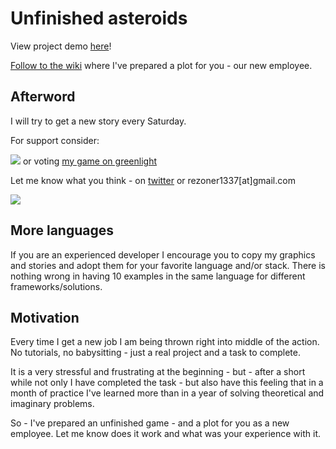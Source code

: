 # Unfinished asteroids

View project demo [here](http://tommsy64.github.io/unfinished-asteroids.)!

[Follow to the wiki](https://github.com/rezoner/unfinished-asteroids/wiki) where I've prepared a plot for you - our new employee.

## Afterword

I will try to get a new story every Saturday.

For support consider:

[<img src="https://raw.githubusercontent.com/twolfson/gittip-badge/0.1.0/dist/gittip.png">](http://gratipay.com/rezoner/) or voting [my game on greenlight](http://steamcommunity.com/sharedfiles/filedetails/stats/214144938)

Let me know what you think - on [twitter](http://twitter.com/rezoner) or rezoner1337[at]gmail.com

<img src="http://i.imgur.com/XCCzd6f.png">

## More languages

If you are an experienced developer I encourage you to copy my graphics and stories and adopt them for your favorite language and/or stack. There is nothing wrong in having 10 examples in the same language for different frameworks/solutions.

## Motivation

Every time I get a new job I am being thrown right into middle of the action. No tutorials, no babysitting - just a real project and a task to complete.

It is a very stressful and frustrating at the beginning - but - after a short while not only I have completed the task - but also have this feeling that in a month of practice I've learned more than in a year of solving theoretical and imaginary problems.

So - I've prepared an unfinished game - and a plot for you as a new employee.
Let me know does it work and what was your experience with it.
